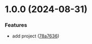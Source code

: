 # 1.0.0 (2024-08-31)


### Features

* add project ([78a7636](https://github.com/cktf/terraform-sentry-organization/commit/78a7636467cb33c2a36646a60e6fa0610ba0eca2))
